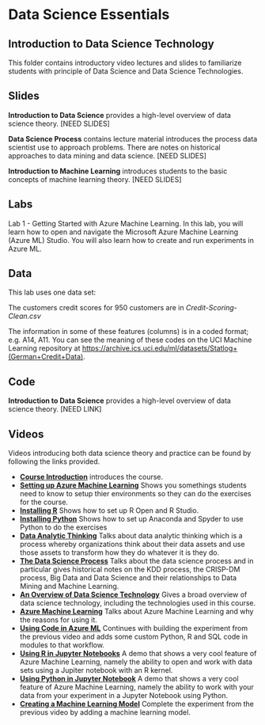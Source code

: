 

# Data Science Essentials   
## Introduction to Data Science Technology  

This folder contains introductory video lectures and slides to familiarize students with principle of Data Science and Data Science Technologies.

## Slides  

**Introduction to Data Science** provides a high-level overview of data science theory. [NEED SLIDES]

**Data Science Process** contains lecture material introduces the process data scientist use to approach problems. There are notes on historical approaches to data mining and data science.    [NEED SLIDES]

**Introduction to Machine Learning** introduces students to the basic concepts of machine learning theory. [NEED SLIDES]

## Labs

Lab 1 - Getting Started with Azure Machine Learning. In this lab, you will learn how to open and navigate the Microsoft Azure Machine Learning (Azure ML) Studio. You will also learn how to create and run experiments in Azure ML.

## Data

This lab uses one data set:

The customers credit scores for 950 customers are in *Credit-Scoring-Clean.csv*

The information in some of these features (columns) is in a coded format; e.g. A14, A11. You can see the meaning of these codes on the UCI Machine Learning repository at
https://archive.ics.uci.edu/ml/datasets/Statlog+(German+Credit+Data).

## Code

**Introduction to Data Science** provides a high-level overview of data science theory. [NEED LINK]
## Videos  

Videos introducing both data science theory and practice can be found by following the links provided. 

- **[Course Introduction](https://youtu.be/pRgsssnHfx4)** introduces the course.
- **[Setting up Azure Machine Learning](https://youtu.be/im6zWhDFL9Y)** Shows you somethings students need to know to setup thier environments so they can do the exercises for the course.
- **[Installing R](https://youtu.be/ANua7PtyMcw)** Shows how to set up R Open and R Studio.
- **[Installing Python](https://youtu.be/ZxflRT5vhos)** Shows how to set up Anaconda and Spyder to use Python to do the exercises
- **[Data Analytic Thinking](https://youtu.be/a67awjtgEJU)** Talks about  data analytic thinking which is a process whereby organizations think about their data assets and use those assets to transform how they do whatever it is they do.
- **[The Data Science Process](https://youtu.be/9Y_K49SA4YY)**  Talks about the data science process and in particular gives historical notes on the KDD process, the CRISP-DM process, Big Data and Data Science and their relationships to Data Mining and Machine Learning.
- **[An Overview of Data Science Technology](https://youtu.be/bmXL5ZYQzy8)** Gives a broad overview of data science technology, including the technologies used in this course.
- **[Azure Machine Learning](https://youtu.be/udw7GcZSlpA)** Talks about Azure Machine Learning and why the reasons for using it.
- **[Using Code in Azure ML](https://youtu.be/6aOs8Jgvqdw)** Continues with building the experiment from the previous video and adds some custom Python, R and SQL code in modules to that workflow.
- **[Using R in Jupyter Notebooks](https://youtu.be/jzzO84eWNRE)** A demo that shows a very cool feature of Azure Machine Learning, namely the ability to open and work with data sets using a Jupiter notebook with an R kernel.
- **[Using Python in Jupyter Notebook](https://youtu.be/yqK9czQS_oE)** A demo that shows a very cool feature of Azure Machine Learning, namely the ability to work with your data from your experiment in a Jupyter Notebook using Python.
- **[Creating a Machine Learning Model](https://youtu.be/RgjCvGbmaEE)** Complete the experiment from the previous video by adding a machine learning model.
